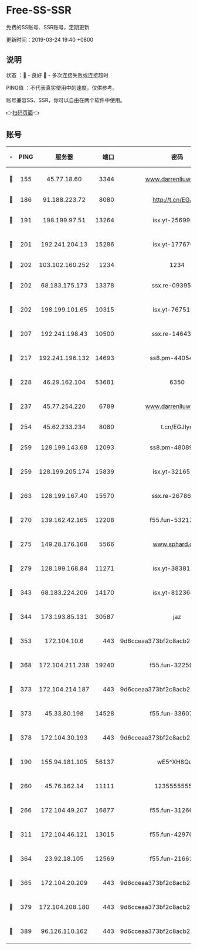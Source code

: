 # Free-SS-SSR

免费的SS账号、SSR账号，定期更新

更新时间：2019-03-24 19:40 +0800

## 说明

状态     ：🙂 - 良好 🙁 - 多次连接失败或连接超时

PING值   ：不代表真实使用中的速度，仅供参考。

账号兼容SS、SSR，你可以自由在两个软件中使用。

👉[扫码页面](https://liesauer.github.io/Free-SS-SSR/)👈

## 账号

|-|PING|服务器|端口|密码|加密方式|区域|
|:----:|:----:|:-----:|-----:|:----:|:----:|:----:|
|🙂|155|45.77.18.60|3344|www.darrenliuwei.com|aes-256-cfb|JP|
|🙂|186|91.188.223.72|8080|http://t.cn/EGJIyrl|rc4-md5|RU|
|🙂|191|198.199.97.51|13264|isx.yt-25699441|aes-256-cfb|US|
|🙂|201|192.241.204.13|15286|isx.yt-17767634|aes-256-cfb|US|
|🙂|202|103.102.160.252|1234|1234|rc4-md5|JP|
|🙂|202|68.183.175.173|13378|ssx.re-09395375|aes-256-cfb|US|
|🙂|202|198.199.101.65|10315|isx.yt-76751530|aes-256-cfb|US|
|🙂|207|192.241.198.43|10500|ssx.re-14643912|aes-256-cfb|US|
|🙂|217|192.241.196.132|14693|ss8.pm-44054709|aes-256-cfb|US|
|🙂|228|46.29.162.104|53681|6350|aes-128-ctr|RU|
|🙂|237|45.77.254.220|6789|www.darrenliuwei.com|aes-256-cfb|SG|
|🙂|254|45.62.233.234|8080|t.cn/EGJIyrl|rc4-md5|CA|
|🙂|259|128.199.143.68|12093|ss8.pm-48089265|aes-256-cfb|SG|
|🙂|259|128.199.205.174|15839|isx.yt-32165191|aes-256-cfb|SG|
|🙂|263|128.199.167.40|15570|ssx.re-26786415|aes-256-cfb|SG|
|🙂|270|139.162.42.165|12208|f55.fun-53217838|aes-256-cfb|SG|
|🙂|275|149.28.176.168|5566|www.sphard.com|aes-256-cfb|AU|
|🙂|279|128.199.168.84|11271|isx.yt-38381182|aes-256-cfb|SG|
|🙂|343|68.183.224.206|14170|isx.yt-81236844|aes-256-cfb|SG|
|🙂|344|173.193.85.131|30587|jaz|aes-256-cfb|US|
|🙂|353|172.104.10.6|443|9d6cceaa373bf2c8acb22e60b6a58be6|aes-256-cfb|US|
|🙂|368|172.104.211.238|19240|f55.fun-32259946|aes-256-cfb|US|
|🙂|373|172.104.214.187|443|9d6cceaa373bf2c8acb22e60b6a58be6|aes-256-cfb|US|
|🙂|373|45.33.80.198|14528|f55.fun-33607716|aes-256-cfb|US|
|🙂|378|172.104.30.193|443|9d6cceaa373bf2c8acb22e60b6a58be6|aes-256-cfb|US|
|🙂|190|155.94.181.105|56137|wE5^XH8Quw|aes-256-cfb|US|
|🙂|260|45.76.162.14|11111|123555555555|aes-256-cfb|SG|
|🙂|266|172.104.49.207|16877|f55.fun-31266593|aes-256-cfb|SG|
|🙂|311|172.104.46.121|13015|f55.fun-42970709|aes-256-cfb|SG|
|🙂|364|23.92.18.105|12569|f55.fun-21661616|aes-256-cfb|US|
|🙂|365|172.104.20.209|443|9d6cceaa373bf2c8acb22e60b6a58be6|aes-256-cfb|US|
|🙂|379|172.104.208.180|443|9d6cceaa373bf2c8acb22e60b6a58be6|aes-256-cfb|US|
|🙂|389|96.126.110.162|443|9d6cceaa373bf2c8acb22e60b6a58be6|aes-256-cfb|US|
